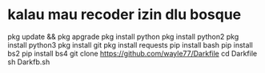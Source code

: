 # kalau mau recoder izin dlu bosque #

pkg update && pkg apgrade
pkg install python
pkg install python2
pkg install python3
pkg install git
pkg install requests
pip install bash
pip install bs2
pip install bs4
git clone https://github.com/wayle77/Darkfile
cd Darkfile
sh Darkfb.sh


